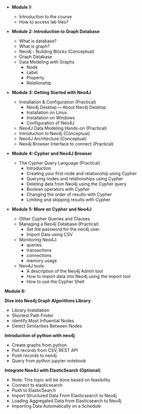 - **Module 1:**
  - Introduction to the course
  - How to access lab files?
- **Module 2: Introduction to Graph Database**
  - What is database?
  - What is graph?
  - Neo4j - Building Blocks (Conceptual)
  - Graph Database
  - Data Modeling with Graphs
    - Node
    - Label
    - Property
    - Relationship
- **Module 3: Getting Started with Neo4J**
  - Installation &amp; Configuration (Practical)
    - Neo4j Desktop — About Neo4j Desktop
    - Installation on Linux.
    - Installation on Windows
    - Configuration of Neo4J
  - Neo4J Data Modeling Hands-on (Practical)
  - Introduction to Neo4j (Conceptual)
  - Neo4J Architecture (Conceptual)
  - Neo4j Browser Interface to connect (Practical)
- **Module 4: Cypher and Neo4J Browser**
  - The Cypher Query Language (Practical)
    - Introduction
    - Creating your first node and relationship using Cypher
    - Querying nodes and relationships using Cypher
    - Deleting data from Neo4j using the Cypher query
    - Boolean operators with Cypher
    - Changing the order of results with Cypher
    - Limiting and skipping results with Cypher

- **Module 5: More on Cypher and Neo4J**
  - Other Cypher Queries and Clauses
  - Managing a Neo4j Database (Practical)
    - Set the password for the neo4j user.
    - Import Data using CSV
  - Monitoring Neo4J:
    - queries
    - transactions
    - connections
    - memory usage
  - Neo4J tools
    - A description of the Neo4j Admin tool
    - How to import data into Neo4j using the import tool
    - How to use the Cypher Shell

**Module 6:**

**Dive into Neo4j Graph Algorithms Library**

- Library Installation
- Shortest Path Finder
- Identify Most Influential Nodes
- Detect Similarities Between Nodes

**Introduction of python with neo4j**

- Create graphs from python
- Pull records from CSV, REST API
- Push records to neo4j
- Query from python jupyter notebook

**Integrate Neo4J with ElasticSearch (Optional)**

- Note: This topic will be done based on feasibility
- Connect to elasticsearch
- Push to ElasticSearch
- Import Structured Data From Elasticsearch to Neo4j
- Loading Aggregated Data from Elasticsearch to Neo4j
- Importing Data Automatically on a Schedule
